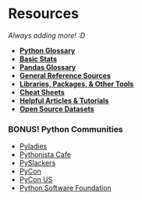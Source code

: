 <!---
{"next":"Resources/python_glossary.md","title":"Resources"}
-->

# Resources

*Always adding more! :D*

* **[Python Glossary](python_glossary.md)**
* **[Basic Stats](basic_stats.md)**
* **[Pandas Glossary](pandas_glossary.md)**
* **[General Reference Sources](genref.md)**
* **[Libraries, Packages, & Other Tools](tools_libs.md)**
* **[Cheat Sheets](cheat_sheets.md)**
* **[Helpful Articles & Tutorials](articles.md)**
* **[Open Source Datasets](datasets.md)**

### BONUS! Python Communities

* [Pyladies](https://www.pyladies.com/)
* [Pythonista Cafe](https://www.pythonistacafe.com/)
* [PySlackers](https://pyslackers.com/)
* [PyCon](http://pycon.org/)
* [PyCon US](https://us.pycon.org/)
* [Python Software Foundation](http://pyfound.blogspot.com/)






